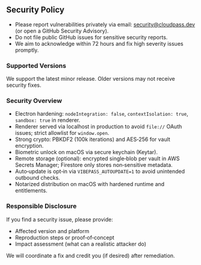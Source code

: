 ## Security Policy

- Please report vulnerabilities privately via email: security@cloudpass.dev (or open a GitHub Security Advisory).
- Do not file public GitHub issues for sensitive security reports.
- We aim to acknowledge within 72 hours and fix high severity issues promptly.

### Supported Versions
We support the latest minor release. Older versions may not receive security fixes.

### Security Overview
- Electron hardening: `nodeIntegration: false`, `contextIsolation: true`, `sandbox: true` in renderer.
- Renderer served via localhost in production to avoid `file://` OAuth issues; strict allowlist for `window.open`.
- Strong crypto: PBKDF2 (100k iterations) and AES‑256 for vault encryption.
- Biometric unlock on macOS via secure keychain (Keytar).
- Remote storage (optional): encrypted single‑blob per vault in AWS Secrets Manager; Firestore only stores non‑sensitive metadata.
- Auto‑update is opt‑in via `VIBEPASS_AUTOUPDATE=1` to avoid unintended outbound checks.
- Notarized distribution on macOS with hardened runtime and entitlements.

### Responsible Disclosure
If you find a security issue, please provide:
- Affected version and platform
- Reproduction steps or proof‑of‑concept
- Impact assessment (what can a realistic attacker do)

We will coordinate a fix and credit you (if desired) after remediation.
